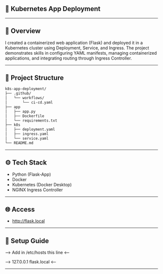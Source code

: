 ## 🧩 Kubernetes App Deployment
---

## 📘 Overview
I created a containerized web application (Flask) and deployed it in a Kubernetes cluster using Deployment, Service, and Ingress. The project demonstrates skills in configuring YAML manifests, managing containerized applications, and integrating routing through Ingress Controller.

---

## 🧱 Project Structure
```bash
k8s-app-deployment/  
├── .github/
│   └── workflows/
│       └── ci-cd.yaml
├── app
│   ├── app.py
│   ├── Dockerfile
│   └── requirements.txt
├── k8s
│   ├── deployment.yaml
│   ├── ingress.yaml
│   └── service.yaml
└── README.md
```
---

## ⚙️ Tech Stack
- Python (Flask-App)
- Docker
- Kubernetes (Docker Desktop)
- NGINX Ingress Controller

---

## 🌐 Access
- http://flask.local

---

## 🚀 Setup Guide
--> Add in /etc/hosts this line <--

--> 127.0.0.1 flask.local <-- 

---
